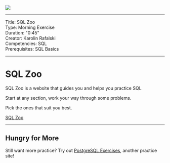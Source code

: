 ![](/ga_cog.png)

---
Title: SQL Zoo<br>
Type: Morning Exercise <br>
Duration: "0:45"<br>
Creator: Karolin Rafalski<br>
Competencies: SQL<br>
Prerequisites: SQL Basics<br>

---



# SQL Zoo

SQL Zoo is a website that guides you and helps you practice SQL

Start at any section, work your way through some problems. 

Pick the ones that suit you best. 

[SQL Zoo](https://sqlzoo.net/wiki/SQL_Tutorial)

---

## Hungry for More

Still want more practice? Try out [PostgreSQL Exercises](https://pgexercises.com/), another practice site! 
